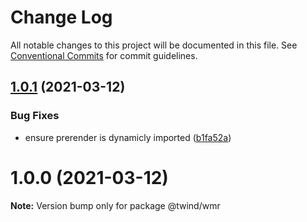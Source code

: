 # Change Log

All notable changes to this project will be documented in this file.
See [Conventional Commits](https://conventionalcommits.org) for commit guidelines.

## [1.0.1](https://github.com/tw-in-js/use-twind-with/compare/@twind/wmr@1.0.0...@twind/wmr@1.0.1) (2021-03-12)

### Bug Fixes

- ensure prerender is dynamicly imported ([b1fa52a](https://github.com/tw-in-js/use-twind-with/commit/b1fa52aec8aa91f20602ec0c965704cca77de0d4))

# 1.0.0 (2021-03-12)

**Note:** Version bump only for package @twind/wmr
